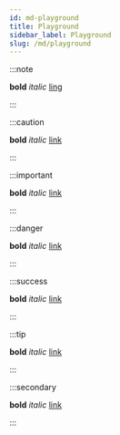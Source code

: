 ```yaml
---
id: md-playground 
title: Playground 
sidebar_label: Playground 
slug: /md/playground
---
```


:::note

**bold**
_italic_
[ling](https://google.com)

:::

:::caution

**bold**
_italic_
[link](https://google.com)

:::

:::important

**bold**
_italic_
[link](https://google.com)

:::

:::danger

**bold**
_italic_
[link](https://google.com)

:::

:::success

**bold**
_italic_
[link](https://google.com)

:::

:::tip

**bold**
_italic_
[link](https://google.com)

:::

:::secondary

**bold**
_italic_
[link](https://google.com)

:::
